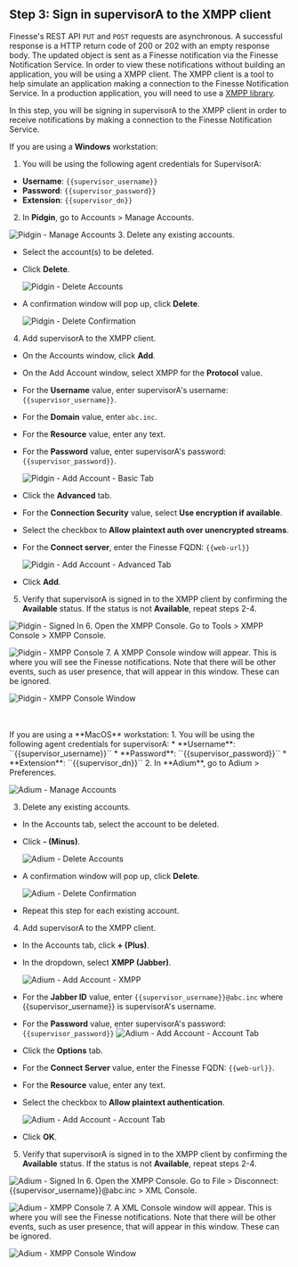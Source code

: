 ## Step 3: Sign in supervisorA to the XMPP client

Finesse's REST API `PUT` and `POST` requests are asynchronous. A successful response is a HTTP return code of 200 or 202 with an empty response body. The updated object is sent as a Finesse notification via the Finesse Notification Service. In order to view these notifications without building an application, you will be using a XMPP client. The XMPP client is a tool to help simulate an application making a connection to the Finesse Notification Service. In a production application, you will need to use a [XMPP library](http://xmpp.org/software/libraries.html).

In this step, you will be signing in supervisorA to the XMPP client in order to receive notifications by making a connection to the Finesse Notification Service.

If you are using a **Windows** workstation:
1. You will be using the following agent credentials for SupervisorA:
 * **Username**: ``{{supervisor_username}}``
 * **Password**: ``{{supervisor_password}}``
 * **Extension**: ``{{supervisor_dn}}``
2. In **Pidgin**, go to Accounts > Manage Accounts.

 ![Pidgin - Manage Accounts](/posts/files/finesse-basic-supervisor-rest-apis-with-xmpp-events/assets/images/pidgin-manage-accounts.jpg)
3. Delete any existing accounts.
 * Select the account(s) to be deleted.
 * Click **Delete**.

  	 ![Pidgin - Delete Accounts](/posts/files/finesse-basic-supervisor-rest-apis-with-xmpp-events/assets/images/pidgin-delete-accounts.jpg)
 * A confirmation window will pop up, click **Delete**.

  	 ![Pidgin - Delete Confirmation](/posts/files/finesse-basic-supervisor-rest-apis-with-xmpp-events/assets/images/pidgin-delete-confirmation.jpg)
4. Add supervisorA to the XMPP client.
 * On the Accounts window, click **Add**.
 * On the Add Account window, select XMPP for the **Protocol** value.
 * For the **Username** value, enter supervisorA's username: ``{{supervisor_username}}``.
 * For the **Domain** value, enter ``abc.inc``.
 * For the **Resource** value, enter any text.
 * For the **Password** value, enter supervisorA's password: ``{{supervisor_password}}``.

 	 ![Pidgin - Add Account - Basic Tab](/posts/files/finesse-basic-supervisor-rest-apis-with-xmpp-events/assets/images/pidgin-add-account-basic-tab.jpg)
 * Click the **Advanced** tab.
 * For the **Connection Security** value, select **Use encryption if available**.
 * Select the checkbox to **Allow plaintext auth over unencrypted streams**.
 * For the **Connect server**, enter the Finesse FQDN: ``{{web-url}}``

  	 ![Pidgin - Add Account - Advanced Tab](/posts/files/finesse-basic-supervisor-rest-apis-with-xmpp-events/assets/images/pidgin-add-account-advanced-tab.jpg)
 * Click **Add**.
5. Verify that supervisorA is signed in to the XMPP client by confirming the **Available** status. If the status is not **Available**, repeat steps 2-4.

 ![Pidgin - Signed In](/posts/files/finesse-basic-supervisor-rest-apis-with-xmpp-events/assets/images/pidgin-signed-in.jpg)
6. Open the XMPP Console. Go to Tools > XMPP Console > XMPP Console.

 ![Pidgin - XMPP Console](/posts/files/finesse-basic-supervisor-rest-apis-with-xmpp-events/assets/images/pidgin-xmpp-console.jpg)
7. A XMPP Console window will appear. This is where you will see the Finesse notifications. Note that there will be other events, such as user presence, that will appear in this window. These can be ignored.

 ![Pidgin - XMPP Console Window](/posts/files/finesse-basic-supervisor-rest-apis-with-xmpp-events/assets/images/pidgin-xmpp-console-window.jpg)

<br/>
<br/>
If you are using a **MacOS** workstation:
1. You will be using the following agent credentials for supervisorA:
 * **Username**: ``{{supervisor_username}}``
 * **Password**: ``{{supervisor_password}}``
 * **Extension**: ``{{supervisor_dn}}``
2. In **Adium**, go to Adium > Preferences.

 ![Adium - Manage Accounts](/posts/files/finesse-basic-supervisor-rest-apis-with-xmpp-events/assets/images/adium-manage-accounts.jpg)

3. Delete any existing accounts.
 * In the Accounts tab, select the account to be deleted.
 * Click **- (Minus)**.

  	 ![Adium - Delete Accounts](/posts/files/finesse-basic-supervisor-rest-apis-with-xmpp-events/assets/images/adium-delete-accounts.jpg)
 * A confirmation window will pop up, click **Delete**.

  	 ![Adium - Delete Confirmation](/posts/files/finesse-basic-supervisor-rest-apis-with-xmpp-events/assets/images/adium-delete-confirmation.jpg)
 * Repeat this step for each existing account.
4. Add supervisorA to the XMPP client.
 * In the Accounts tab, click **+ (Plus)**.
 * In the dropdown, select **XMPP (Jabber)**.

  	 ![Adium - Add Account - XMPP](/posts/files/finesse-basic-supervisor-rest-apis-with-xmpp-events/assets/images/adium-add-account-xmpp.jpg)
 * For the **Jabber ID** value, enter ``{{supervisor_username}}@abc.inc`` where {{supervisor_username}} is supervisorA's username.
 * For the **Password** value, enter supervisorA's password: ``{{supervisor_password}}``
     ![Adium - Add Account - Account Tab](/posts/files/finesse-basic-supervisor-rest-apis-with-xmpp-events/assets/images/adium-add-account-account-tab.jpg)
 * Click the **Options** tab.
 * For the **Connect Server** value, enter the Finesse FQDN: ``{{web-url}}``.
 * For the **Resource** value, enter any text.
 * Select the checkbox to **Allow plaintext authentication**.

     ![Adium - Add Account - Account Tab](/posts/files/finesse-basic-supervisor-rest-apis-with-xmpp-events/assets/images/adium-add-account-options-tab.jpg)
 * Click **OK**.
5. Verify that supervisorA is signed in to the XMPP client by confirming the **Available** status. If the status is not **Available**, repeat steps 2-4.

 ![Adium - Signed In](/posts/files/finesse-basic-supervisor-rest-apis-with-xmpp-events/assets/images/adium-signed-in.jpg)
6. Open the XMPP Console. Go to File > Disconnect: {{supervisor_username}}@abc.inc > XML Console.

 ![Adium - XMPP Console](/posts/files/finesse-basic-supervisor-rest-apis-with-xmpp-events/assets/images/adium-xmpp-console.jpg)
7. A XML Console window will appear. This is where you will see the Finesse notifications. Note that there will be other events, such as user presence, that will appear in this window. These can be ignored.

 ![Adium - XMPP Console Window](/posts/files/finesse-basic-supervisor-rest-apis-with-xmpp-events/assets/images/adium-xmpp-console-window.jpg)
